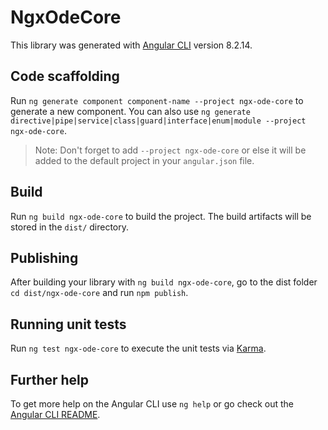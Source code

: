 # NgxOdeCore

This library was generated with [Angular CLI](https://github.com/angular/angular-cli) version 8.2.14.

## Code scaffolding

Run `ng generate component component-name --project ngx-ode-core` to generate a new component. You can also use `ng generate directive|pipe|service|class|guard|interface|enum|module --project ngx-ode-core`.
> Note: Don't forget to add `--project ngx-ode-core` or else it will be added to the default project in your `angular.json` file. 

## Build

Run `ng build ngx-ode-core` to build the project. The build artifacts will be stored in the `dist/` directory.

## Publishing

After building your library with `ng build ngx-ode-core`, go to the dist folder `cd dist/ngx-ode-core` and run `npm publish`.

## Running unit tests

Run `ng test ngx-ode-core` to execute the unit tests via [Karma](https://karma-runner.github.io).

## Further help

To get more help on the Angular CLI use `ng help` or go check out the [Angular CLI README](https://github.com/angular/angular-cli/blob/master/README.md).
